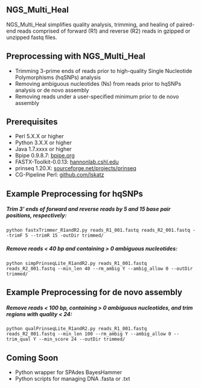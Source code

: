 ## NGS_Multi_Heal
NGS_Multi_Heal simplifies quality analysis, trimming, and healing of paired-end reads
comprised of forward (R1) and reverse (R2) reads in gzipped or unzipped fastq files.

## Preprocessing with NGS_Multi_Heal
* Trimming 3-prime ends of reads prior to high-quality Single Nucleotide Polymorphisms (hqSNPs) analysis
* Removing ambiguous nucleotides (Ns) from reads prior to hqSNPs analysis or de novo assembly
* Removing reads under a user-specified minimum prior to de novo assembly

## Prerequisites
* Perl 5.X.X or higher
* Python 3.X.X or higher
* Java 1.7.xxxx or higher
* Bpipe 0.9.8.7:  [bpipe.org](http://docs.bpipe.org)
* FASTX-Toolkit-0.0.13: [hannonlab.cshl.edu](http://hannonlab.cshl.edu/fastx_toolkit)
* prinseq 1.20.X: [sourceforge.net/projects/prinseq](https://sourceforge.net/projects/prinseq/files/standalone/)
* CG-Pipeline Perl: [github.com/lskatz](https://github.com/lskatz/CG-Pipeline)

## Example Preprocessing for hqSNPs
##### Trim 3' ends of forward and reverse reads by 5 and 15 base pair positions, respectively:
```python fastxTrimmer_R1andR2.py reads_R1_001.fastq reads_R2_001.fastq --trimF 5 --trimR 15 -outDir trimmed/```
##### Remove reads < 40 bp and containing > 0 ambiguous nucleotides:
```python simpPrinseqLite_R1andR2.py reads_R1_001.fastq reads_R2_001.fastq --min_len 40 --rm_ambig Y --ambig_allow 0 --outDir trimmed/```
## Example Preprocessing for de novo assembly
##### Remove reads < 100 bp, containing > 0 ambiguous nucleotides, and trim regions with quality < 24:
```python qualPrinseqLite_R1andR2.py reads_R1_001.fastq reads_R2_001.fastq --min_len 100 --rm_ambig Y --ambig_allow 0 --trim_qual Y --min_score 24 --outDir trimmed/```

## Coming Soon
* Python wrapper for SPAdes BayesHammer
* Python scripts for managing DNA .fasta or .txt
